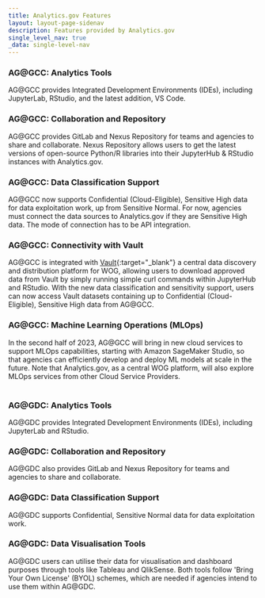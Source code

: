 ```yaml
---
title: Analytics.gov Features
layout: layout-page-sidenav
description: Features provided by Analytics.gov
single_level_nav: true
_data: single-level-nav
---
```


### AG@GCC: Analytics Tools

AG@GCC provides Integrated Development Environments (IDEs), including JupyterLab, RStudio, and the latest addition, VS Code.

### AG@GCC: Collaboration and Repository

AG@GCC provides GitLab and Nexus Repository for teams and agencies to share and collaborate. Nexus Repository allows users to get the latest versions of open-source Python/R libraries into their JupyterHub & RStudio instances with Analytics.gov.

### AG@GCC: Data Classification Support

AG@GCC now supports Confidential (Cloud-Eligible), Sensitive High data for data exploitation work, up from Sensitive Normal. For now, agencies must connect the data sources to Analytics.gov if they are Sensitive High data. The mode of connection has to be API integration.

### AG@GCC: Connectivity with Vault

AG@GCC is integrated with [Vault](/products/categories/data-and-apis/vault/){:target="_blank"} a central data discovery and distribution platform for WOG, allowing users to download approved data from Vault by simply running simple curl commands within JupyterHub and RStudio. With the new data classification and sensitivity support, users can now access Vault datasets containing up to Confidential (Cloud-Eligible), Sensitive High data from AG@GCC.

### AG@GCC: Machine Learning Operations (MLOps)

In the second half of 2023, AG@GCC will bring in new cloud services to support MLOps capabilities, starting with Amazon SageMaker Studio, so that agencies can efficiently develop and deploy ML models at scale in the future. Note that Analytics.gov, as a central WOG platform, will also explore MLOps services from other Cloud Service Providers.
<br>
<br>

### AG@GDC: Analytics Tools

AG@GDC provides Integrated Development Environments (IDEs), including JupyterLab and RStudio.

### AG@GDC: Collaboration and Repository

AG@GDC also provides GitLab and Nexus Repository for teams and agencies to share and collaborate.

### AG@GDC: Data Classification Support

AG@GDC supports Confidential, Sensitive Normal data for data exploitation work.

### AG@GDC: Data Visualisation Tools

AG@GDC users can utilise their data for visualisation and dashboard purposes through tools like Tableau and QlikSense. Both tools follow 'Bring Your Own License' (BYOL) schemes, which are needed if agencies intend to use them within AG@GDC.


